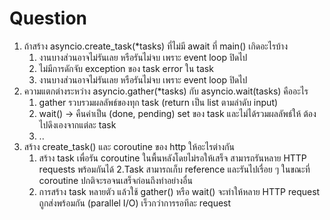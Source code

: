 # Question
1. ถ้าสร้าง asyncio.create_task(*tasks) ที่ไม่มี await ที่ main() เกิดอะไรบ้าง
   1. งานบางส่วนอาจไม่รันเลย หรือรันไม่จบ เพราะ event loop ปิดไป
   2. ไม่มีการดักจับ exception ของ task error ใน task 
   3. งานบางส่วนอาจไม่รันเลย หรือรันไม่จบ เพราะ event loop ปิดไป
2. ความแตกต่างระหว่าง asyncio.gather(*tasks) กับ asyncio.wait(tasks) คืออะไร
   1. gather รวบรวมผลลัพธ์ของทุก task (return เป็น list ตามลำดับ input)
   2. wait() → คืนค่าเป็น (done, pending) set ของ task และไม่ได้รวมผลลัพธ์ให้ ต้องไปดึงเองจากแต่ละ task
   3. ..
3. สร้าง create_task() และ coroutine ของ http ให้อะไรต่างกัน
   1. สร้าง task เพื่อรัน coroutine ในพื้นหลังโดยไม่รอให้เสร็จ สามารถรันหลาย HTTP requests พร้อมกันได้
   2.Task สามารถเก็บ reference และรันไปเรื่อย ๆ ในขณะที่ coroutine ปกติจะรอจนเสร็จก่อนถึงทำอย่างอื่น
   3. การสร้าง task หลายตัว แล้วใช้ gather() หรือ wait() จะทำให้หลาย HTTP request ถูกส่งพร้อมกัน (parallel I/O) เร็วกว่าการรอทีละ request
